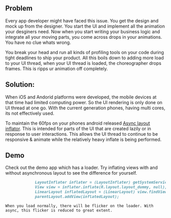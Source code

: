 ## Problem

  Every app developer might have faced this issue. You get the design and mock up from the designer. You start the UI and implement all the animation your desginers need. Now when you start writing your business logic and integrate all your moving parts, you come across drops in your animations. You have no clue whats wrong. 
  
  You break your head and run all kinds of profiling tools on your code during tight deadlines to ship your product. All this boils down to adding more load to your UI thread, when your UI thread is loaded, the choreographer drops frames. This is ripps ur animation off completely.
  
## Solution:

  When iOS and Andorid platforms were developed, the mobile devices at that time had limited computing power. So the UI rendering is only done on UI thread at one go. With the current generation phones, having multi cores, its not effectively used. 
  
   To maintain the 60fps on your phones android released [Async layout inflator](https://developer.android.com/reference/android/support/v4/view/AsyncLayoutInflater.html). This is intended for parts of the UI that are created lazily or in response to user interactions. This allows the UI thread to continue to be responsive & animate while the relatively heavy inflate is being performed.
   
## Demo 
 
   Check out the demo app which has a loader. Try inflating views with and without asynchronous layout to see the difference for yourself. 
   
   
   ```markdown
                LayoutInflater inflater = (LayoutInflater) getSystemService(Context.LAYOUT_INFLATER_SERVICE);
                View view = inflater.inflate(R.layout.layout_dummy, null);
                LinearLayout inflatedLayout = (LinearLayout) view.findViewById(R.id.layout_dummy);
                parentLayout.addView(inflatedLayout);
   ```
   
    When you load normally, there will be flicker on the loader. With async, this flicker is reduced to great extent.
